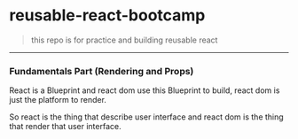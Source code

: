 # reusable-react-bootcamp
> this repo is for practice and building reusable react

---
### Fundamentals Part (Rendering and Props)

React is a Blueprint and react dom use this Blueprint to build, react dom is just the platform to render.

So react is the thing that describe user interface and react dom is the thing that render that user interface.

